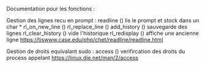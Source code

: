 Documentation pour les fonctions :

Gestion des lignes recu en prompt :
readline () lis le prompt et stock dans un char *
rl_on_new_line ()
rl_replace_line ()
add_history () sauvegarde des lignes 
rl_clear_history () vide l'historique
rl_redisplay () affiche une ancienne ligne
  https://tiswww.case.edu/php/chet/readline/readline.html

Gestion de droits equivalant sudo :
access () verifircation des droits du process appelant 
  https://linux.die.net/man/2/access



